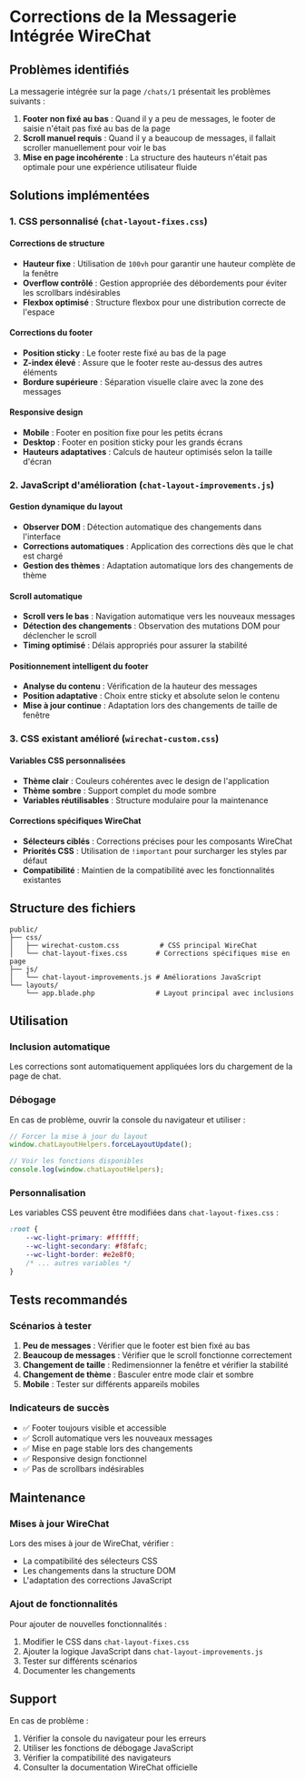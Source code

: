 # Corrections de la Messagerie Intégrée WireChat

## Problèmes identifiés

La messagerie intégrée sur la page `/chats/1` présentait les problèmes suivants :

1. **Footer non fixé au bas** : Quand il y a peu de messages, le footer de saisie n'était pas fixé au bas de la page
2. **Scroll manuel requis** : Quand il y a beaucoup de messages, il fallait scroller manuellement pour voir le bas
3. **Mise en page incohérente** : La structure des hauteurs n'était pas optimale pour une expérience utilisateur fluide

## Solutions implémentées

### 1. CSS personnalisé (`chat-layout-fixes.css`)

#### Corrections de structure
- **Hauteur fixe** : Utilisation de `100vh` pour garantir une hauteur complète de la fenêtre
- **Overflow contrôlé** : Gestion appropriée des débordements pour éviter les scrollbars indésirables
- **Flexbox optimisé** : Structure flexbox pour une distribution correcte de l'espace

#### Corrections du footer
- **Position sticky** : Le footer reste fixé au bas de la page
- **Z-index élevé** : Assure que le footer reste au-dessus des autres éléments
- **Bordure supérieure** : Séparation visuelle claire avec la zone des messages

#### Responsive design
- **Mobile** : Footer en position fixe pour les petits écrans
- **Desktop** : Footer en position sticky pour les grands écrans
- **Hauteurs adaptatives** : Calculs de hauteur optimisés selon la taille d'écran

### 2. JavaScript d'amélioration (`chat-layout-improvements.js`)

#### Gestion dynamique du layout
- **Observer DOM** : Détection automatique des changements dans l'interface
- **Corrections automatiques** : Application des corrections dès que le chat est chargé
- **Gestion des thèmes** : Adaptation automatique lors des changements de thème

#### Scroll automatique
- **Scroll vers le bas** : Navigation automatique vers les nouveaux messages
- **Détection des changements** : Observation des mutations DOM pour déclencher le scroll
- **Timing optimisé** : Délais appropriés pour assurer la stabilité

#### Positionnement intelligent du footer
- **Analyse du contenu** : Vérification de la hauteur des messages
- **Position adaptative** : Choix entre sticky et absolute selon le contenu
- **Mise à jour continue** : Adaptation lors des changements de taille de fenêtre

### 3. CSS existant amélioré (`wirechat-custom.css`)

#### Variables CSS personnalisées
- **Thème clair** : Couleurs cohérentes avec le design de l'application
- **Thème sombre** : Support complet du mode sombre
- **Variables réutilisables** : Structure modulaire pour la maintenance

#### Corrections spécifiques WireChat
- **Sélecteurs ciblés** : Corrections précises pour les composants WireChat
- **Priorités CSS** : Utilisation de `!important` pour surcharger les styles par défaut
- **Compatibilité** : Maintien de la compatibilité avec les fonctionnalités existantes

## Structure des fichiers

```
public/
├── css/
│   ├── wirechat-custom.css          # CSS principal WireChat
│   └── chat-layout-fixes.css       # Corrections spécifiques mise en page
├── js/
│   └── chat-layout-improvements.js # Améliorations JavaScript
└── layouts/
    └── app.blade.php               # Layout principal avec inclusions
```

## Utilisation

### Inclusion automatique
Les corrections sont automatiquement appliquées lors du chargement de la page de chat.

### Débogage
En cas de problème, ouvrir la console du navigateur et utiliser :
```javascript
// Forcer la mise à jour du layout
window.chatLayoutHelpers.forceLayoutUpdate();

// Voir les fonctions disponibles
console.log(window.chatLayoutHelpers);
```

### Personnalisation
Les variables CSS peuvent être modifiées dans `chat-layout-fixes.css` :
```css
:root {
    --wc-light-primary: #ffffff;
    --wc-light-secondary: #f8fafc;
    --wc-light-border: #e2e8f0;
    /* ... autres variables */
}
```

## Tests recommandés

### Scénarios à tester
1. **Peu de messages** : Vérifier que le footer est bien fixé au bas
2. **Beaucoup de messages** : Vérifier que le scroll fonctionne correctement
3. **Changement de taille** : Redimensionner la fenêtre et vérifier la stabilité
4. **Changement de thème** : Basculer entre mode clair et sombre
5. **Mobile** : Tester sur différents appareils mobiles

### Indicateurs de succès
- ✅ Footer toujours visible et accessible
- ✅ Scroll automatique vers les nouveaux messages
- ✅ Mise en page stable lors des changements
- ✅ Responsive design fonctionnel
- ✅ Pas de scrollbars indésirables

## Maintenance

### Mises à jour WireChat
Lors des mises à jour de WireChat, vérifier :
- La compatibilité des sélecteurs CSS
- Les changements dans la structure DOM
- L'adaptation des corrections JavaScript

### Ajout de fonctionnalités
Pour ajouter de nouvelles fonctionnalités :
1. Modifier le CSS dans `chat-layout-fixes.css`
2. Ajouter la logique JavaScript dans `chat-layout-improvements.js`
3. Tester sur différents scénarios
4. Documenter les changements

## Support

En cas de problème :
1. Vérifier la console du navigateur pour les erreurs
2. Utiliser les fonctions de débogage JavaScript
3. Vérifier la compatibilité des navigateurs
4. Consulter la documentation WireChat officielle

